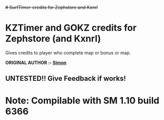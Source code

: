 ~~# SurfTimer-credits for Zephstore and Kxnrl~~
# KZTimer and GOKZ credits for Zephstore (and Kxnrl)

Gives credits to player who complete map or bonus or map.

**ORIGINAL AUTHOR :- [Simon](https://github.com/yash1441/)**

## UNTESTED!! Give Feedback if works!


# Note: Compilable with SM 1.10 build 6366